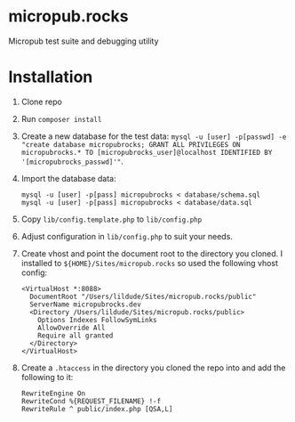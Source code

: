 # micropub.rocks
Micropub test suite and debugging utility

# Installation

1. Clone repo
2. Run `composer install`
3. Create a new database for the test data: `mysql -u [user] -p[passwd] -e "create database micropubrocks; GRANT ALL PRIVILEGES ON micropubrocks.* TO [micropubrocks_user]@localhost IDENTIFIED BY '[micropubrocks_passwd]'"`.
4. Import the database data:
    ```
    mysql -u [user] -p[pass] micropubrocks < database/schema.sql
    mysql -u [user] -p[pass] micropubrocks < database/data.sql
    ```
5. Copy `lib/config.template.php` to `lib/config.php`
6. Adjust configuration in `lib/config.php` to suit your needs.
7. Create vhost and point the document root to the directory you cloned.  I installed to `${HOME}/Sites/micropub.rocks` so used the following vhost config:

    ```
    <VirtualHost *:8088>
      DocumentRoot "/Users/lildude/Sites/micropub.rocks/public"
      ServerName micropubrocks.dev
      <Directory /Users/lildude/Sites/micropub.rocks/public>
        Options Indexes FollowSymLinks
        AllowOverride All
        Require all granted
      </Directory>
    </VirtualHost>
    ```

8. Create a `.htaccess` in the directory you cloned the repo into and add the following to it:

    ```
    RewriteEngine On
    RewriteCond %{REQUEST_FILENAME} !-f
    RewriteRule ^ public/index.php [QSA,L]
    ```
